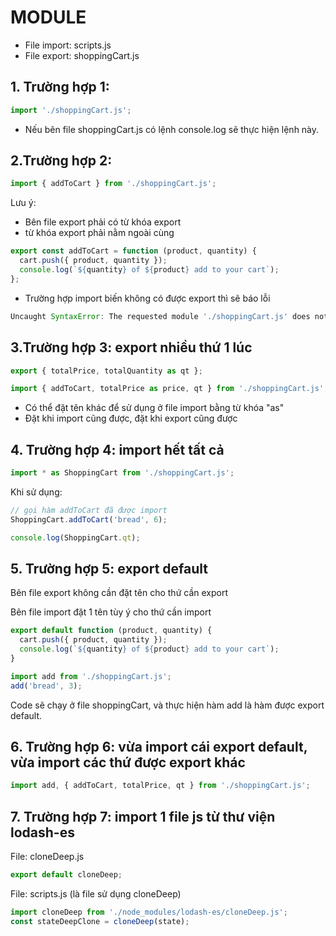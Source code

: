 # MODULE

- File import: scripts.js
- File export: shoppingCart.js

## 1. Trường hợp 1:

```js
import './shoppingCart.js';
```

- Nếu bên file shoppingCart.js có lệnh console.log sẽ thực hiện lệnh này.

## 2.Trường hợp 2:

```js
import { addToCart } from './shoppingCart.js';
```

Lưu ý:

- Bên file export phải có từ khóa export
- từ khóa export phải nằm ngoài cùng

```js
export const addToCart = function (product, quantity) {
  cart.push({ product, quantity });
  console.log(`${quantity} of ${product} add to your cart`);
};
```

- Trường hợp import biến không có được export thì sẽ báo lỗi

```js
Uncaught SyntaxError: The requested module './shoppingCart.js' does not provide an export named 'a'
```

## 3.Trường hợp 3: export nhiều thứ 1 lúc

```js
export { totalPrice, totalQuantity as qt };
```

```js
import { addToCart, totalPrice as price, qt } from './shoppingCart.js';
```

- Có thể đặt tên khác để sử dụng ở file import bằng từ khóa "as"
- Đặt khi import cũng được, đặt khi export cũng được

## 4. Trường hợp 4: import hết tất cả

```js
import * as ShoppingCart from './shoppingCart.js';
```

Khi sử dụng:

```js
// gọi hàm addToCart đã được import
ShoppingCart.addToCart('bread', 6);

console.log(ShoppingCart.qt);
```

## 5. Trường hợp 5: export default

Bên file export không cần đặt tên cho thứ cần export

Bên file import đặt 1 tên tùy ý cho thứ cần import

```js
export default function (product, quantity) {
  cart.push({ product, quantity });
  console.log(`${quantity} of ${product} add to your cart`);
}
```

```js
import add from './shoppingCart.js';
add('bread', 3);
```

Code sẽ chạy ở file shoppingCart, và thực hiện hàm add là hàm được export default.

## 6. Trường hợp 6: vừa import cái export default, vừa import các thứ được export khác

```js
import add, { addToCart, totalPrice, qt } from './shoppingCart.js';
```

## 7. Trường hợp 7: import 1 file js từ thư viện lodash-es

File: cloneDeep.js

```js
export default cloneDeep;
```

File: scripts.js (là file sử dụng cloneDeep)

```js
import cloneDeep from './node_modules/lodash-es/cloneDeep.js';
const stateDeepClone = cloneDeep(state);
```
